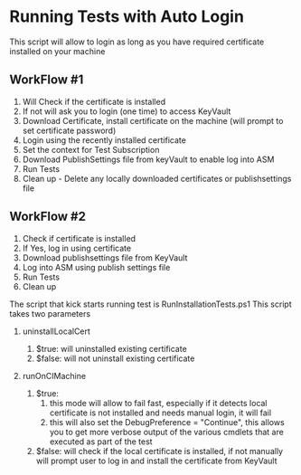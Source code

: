 # Running Tests with Auto Login #

This script will allow to login as long as you have required certificate installed on your machine

## WorkFlow #1 ##

1. Will Check if the certificate is installed
2. If not will ask you to login (one time) to access KeyVault
3. Download Certificate, install certificate on the machine (will prompt to set certificate password)
4. Login using the recently installed certificate
5. Set the context for Test Subscription
6. Download PublishSettings file from keyVault to enable log into ASM
7. Run Tests
8. Clean up - Delete any locally downloaded certificates or publishsettings file

## WorkFlow #2 ##

1. Check if certificate is installed
2. If Yes, log in using certificate
3. Download publishsettings file from KeyVault
4. Log into ASM using publish settings file
5. Run Tests
6. Clean up


The script that kick starts running test is RunInstallationTests.ps1
This script takes two parameters

1. uninstallLocalCert
	1. $true: will uninstalled existing certificate
	2. $false: will not uninstall existing certificate

1. runOnCIMachine
	1. $true:
		1. this mode will allow to fail fast, especially if it detects local certificate is not installed and needs manual login, it will fail
		2. this will also set the DebugPreference = "Continue", this allows you to get more verbose output of the various cmdlets that are executed as part of the test
	2. $false: will check if the local certificate is installed, if not manually will prompt user to log in and install the certificate from KeyVault



